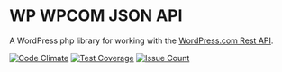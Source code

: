 # WP WPCOM JSON API

A WordPress php library for working with the [WordPress.com Rest API](https://developer.wordpress.com/docs/api/).

[![Code Climate](https://codeclimate.com/repos/57d6ed06613510005000007d/badges/ffbe17eeb04aca3d48a9/gpa.svg)](https://codeclimate.com/repos/57d6ed06613510005000007d/feed)
[![Test Coverage](https://codeclimate.com/repos/57d6ed06613510005000007d/badges/ffbe17eeb04aca3d48a9/coverage.svg)](https://codeclimate.com/repos/57d6ed06613510005000007d/coverage)
[![Issue Count](https://codeclimate.com/repos/57d6ed06613510005000007d/badges/ffbe17eeb04aca3d48a9/issue_count.svg)](https://codeclimate.com/repos/57d6ed06613510005000007d/feed)
